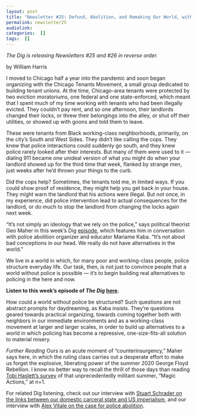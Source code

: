 ```yaml
---
layout: post
title: "Newsletter #25: Defund, Abolition, and Remaking Our World, with Mariame Kaba and Geo Maher"
permalink: newsletter25
audiolink: 
categories:  []
tags:  []
---
```


*The Dig is releasing Newsletters #25 and #26 in reverse order.*

by William Harris

I moved to Chicago half a year into the pandemic and soon began organizing with the Chicago Tenants Movement, a small group dedicated to building tenant unions. At the time, Chicago-area tenants were protected by two eviction moratoriums, one federal and one state-enforced, which meant that I spent much of my time working with tenants who had been illegally evicted. They couldn’t pay rent, and so one afternoon, their landlords changed their locks, or threw their belongings into the alley, or shut off their utilities, or showed up with goons and told them to leave.

These were tenants from Black working-class neighborhoods, primarily, on the city’s South and West Sides. They didn’t like calling the cops. They knew that police interactions could suddenly go south, and they knew police rarely looked after their interests. But many of them were used to it — dialing 911 became one unideal version of what you might do when your landlord showed up for the third time that week, flanked by strange men, just weeks after he’d thrown your things to the curb.

Did the cops help? Sometimes, the tenants told me, in limited ways. If you could show proof of residence, they might help you get back in your house. They might warn the landlord that his actions were illegal. But not once, in my experience, did police intervention lead to actual consequences for the landlord, or do much to stop the landlord from changing the locks again next week.

“It’s not simply an ideology that we rely on the police,” says political theorist Geo Maher in this week’s Dig [episode](/podcast/police-w-mariame-kaba-and-geo-maher/), which features him in conversation with police abolition organizer and educator Mariame Kaba. “It’s not about bad conceptions in our head. We really do not have alternatives in the world.”

We live in a world in which, for many poor and working-class people, police structure everyday life. Our task, then, is not just to convince people that a world without police is possible — it’s to begin building real alternatives to policing in the here and now.

**Listen to this week’s episode of ***The Dig*** [here](/podcast/police-w-mariame-kaba-and-geo-maher/).**

How could a world without police be structured? Such questions are not abstract prompts for daydreaming, as Kaba insists. They’re questions geared towards practical organizing, towards coming together both with neighbors in our immediate environments and as a working-class movement at larger and larger scales, in order to build up alternatives to a world in which policing has become a repressive, one-size-fits-all solution to material misery.


*Further Reading*
Ours is an acute moment of “counterinsurgency,” Maher says here, in which the ruling class carries out a desperate effort to make us forget the explosive, liberating power of the summer 2020 George Floyd Rebellion. I know no better way to recall the thrill of those days than reading [Tobi Haslett’s survey](https://www.nplusonemag.com/issue-40/politics/magic-actions-2/) of that unprecedentedly militant summer, “Magic Actions,” at n+1.

For related Dig listening, check out our interview with [Stuart Schrader on the links between our domestic carceral state and US imperialism](/podcast/cops-and-counterinsurgency-with-stuart-schrader/), and our interview with [Alex Vitale on the case for police abolition](podcast/we-must-end-policing-as-we-know-it-with-alex-vitale/).
